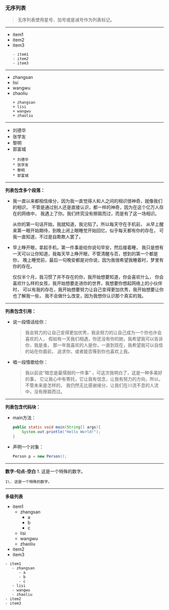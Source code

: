 ### 无序列表
> 无序列表使用星号、加号或是减号作为列表标记。
******************************************************************************
- item1
- item2
- item3
  ```
  - item1
  - item2
  - item3
  ```
******************************************************************************
+ zhangsan
+ lisi
+ wangwu
+ zhaoliu
  ```
  + zhangsan
  + lisi
  + wangwu
  + zhaoliu
  ```
******************************************************************************
* 刘德华
* 张学友
* 黎明
* 郭富城
  ```
  * 刘德华
  * 张学友
  * 黎明
  * 郭富城
  ```
------------------------------------------------------------------------------
**列表包含多个段落：**
-   我一直以来都相信缘分，因为我一直觉得人和人之间的相识很神奇，就像我们的相识，
    不管是通过别人还是直接认识，都一样的神奇，因为在这个亿万人存在的网络中，
    我遇上了你。我们终究没有擦肩而过，而是有了这一场相识。

    从你的第一句话开始，我就知道，我沦陷了。所以每天守在手机前，
    从早上醒来第一眼开始期待，到晚上闭上眼睡觉开始回忆，似乎每天都有你的存在，
    可我一直知道，不过是自欺欺人罢了。
-   早上睁开眼，拿起手机，第一件事是给你说句早安，然后接着睡，
    我只是想有一天可以让你知道，我每天早上睁开眼，不管清醒与否，想到的第一个都是你，
    晚上睡觉前，最后一句晚安都是对你说，因为我很希望我睡着时，梦里有你的存在。

    仅仅半个月，我习惯了并不存在的你，我开始想要知道，你会喜欢什么，
    你会喜欢什么样的女孩，我开始想要走进你的世界，我想要你想起网络上的小伙伴时，
    可以有我的存在，我开始想要努力让自己变得更加优秀，我开始想要让你也了解我一些，
    我不会做什么改变，因为我想你认识那个真实的我。
------------------------------------------------------------------------------
**列表包含引用：**
- 说一段情话给你：
  > 我会努力的让自己变得更加优秀，我会努力的让自己成为一个你也许会喜欢的人，
  > 假如有一天我们相遇，你还没有你的她，我希望我可以告诉你，我是谁，
  > 那一年我喜欢的人是你，一直到现在，我希望我可以自信的站在你面前，
  > 追求你，或者能否等到你也喜欢上我。
- 唱一段情歌给你：
    > 我以前说“暗恋是最懦弱的一件事” ，可这次我明白了，这是一种多美好的事，
    > 它让我心中有寄托，它让我有信念，让我有努力的方向，所以，不管未来是怎样的，
    > 我仍然无比感谢缘分，让我们在川流不息的人流中，没有擦肩而过。
------------------------------------------------------------------------------
**列表包含代码块：**
- main方法：
  ```java
  public static void main(String[] args){
      System.out.println("Hello World!");
  }
  ```
- 声明一个对象：
    ```java
    Person p = new Person();
    ```
______________________________________________________________________________
**数字-句点-空白**
1\. 这是一个特殊的数字。
```
1\. 这是一个特殊的数字。
```
------------------------------------------------------------------------------
**多级列表**
- item1
   - zhangsan
      - a
      - b
      - c
   - lisi
   - wangwu
   - zhaoliu
- item2
- item3

```
- item1
   - zhangsan
      - a
      - b
      - c
   - lisi
   - wangwu
   - zhaoliu
- item2
- item3
```
